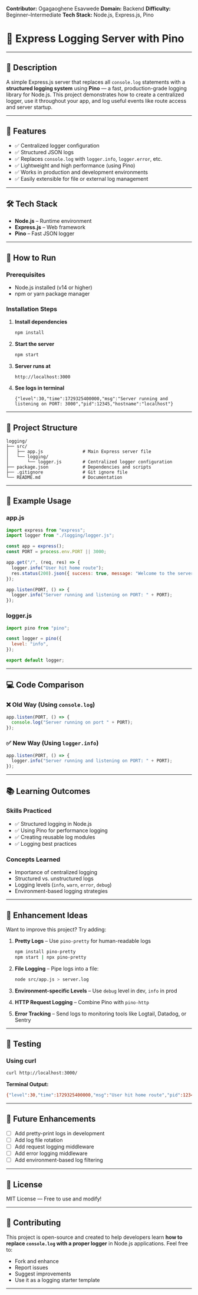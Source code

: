 **Contributor:** Ogagaoghene Esavwede
**Domain:** Backend
**Difficulty:** Beginner–Intermediate
**Tech Stack:** Node.js, Express.js, Pino

# 🚀 Express Logging Server with Pino

---

## 📝 Description

A simple Express.js server that replaces all `console.log` statements with a **structured logging system** using **Pino** — a fast, production-grade logging library for Node.js.
This project demonstrates how to create a centralized logger, use it throughout your app, and log useful events like route access and server startup.

---

## 🎯 Features

- ✅ Centralized logger configuration
- ✅ Structured JSON logs
- ✅ Replaces `console.log` with `logger.info`, `logger.error`, etc.
- ✅ Lightweight and high performance (using Pino)
- ✅ Works in production and development environments
- ✅ Easily extensible for file or external log management

---

## 🛠️ Tech Stack

- **Node.js** – Runtime environment
- **Express.js** – Web framework
- **Pino** – Fast JSON logger

---

## 🚀 How to Run

### Prerequisites

- Node.js installed (v14 or higher)
- npm or yarn package manager

### Installation Steps

1. **Install dependencies**

   ```bash
   npm install
   ```

2. **Start the server**

   ```bash
   npm start
   ```

3. **Server runs at**

   ```
   http://localhost:3000
   ```

4. **See logs in terminal**

   ```
   {"level":30,"time":1729325400000,"msg":"Server running and listening on PORT: 3000","pid":12345,"hostname":"localhost"}
   ```

---

## 📁 Project Structure

```
logging/
├── src/
│   ├── app.js               # Main Express server file
│   └── logging/
│       └── logger.js        # Centralized logger configuration
├── package.json             # Dependencies and scripts
├── .gitignore               # Git ignore file
└── README.md                # Documentation
```

---

## 📡 Example Usage

### app.js

```javascript
import express from "express";
import logger from "./logging/logger.js";

const app = express();
const PORT = process.env.PORT || 3000;

app.get("/", (req, res) => {
  logger.info("User hit home route");
  res.status(200).json({ success: true, message: "Welcome to the server" });
});

app.listen(PORT, () => {
  logger.info("Server running and listening on PORT: " + PORT);
});
```

### logger.js

```javascript
import pino from "pino";

const logger = pino({
  level: "info",
});

export default logger;
```

---

## 💻 Code Comparison

### ❌ Old Way (Using `console.log`)

```javascript
app.listen(PORT, () => {
  console.log("Server running on port " + PORT);
});
```

### ✅ New Way (Using `logger.info`)

```javascript
app.listen(PORT, () => {
  logger.info("Server running and listening on PORT: " + PORT);
});
```

---

## 📚 Learning Outcomes

### Skills Practiced

- ✅ Structured logging in Node.js
- ✅ Using Pino for performance logging
- ✅ Creating reusable log modules
- ✅ Logging best practices

### Concepts Learned

- Importance of centralized logging
- Structured vs. unstructured logs
- Logging levels (`info`, `warn`, `error`, `debug`)
- Environment-based logging strategies

---

## 🎨 Enhancement Ideas

Want to improve this project? Try adding:

1. **Pretty Logs** – Use `pino-pretty` for human-readable logs

   ```bash
   npm install pino-pretty
   npm start | npx pino-pretty
   ```

2. **File Logging** – Pipe logs into a file:

   ```bash
   node src/app.js > server.log
   ```

3. **Environment-specific Levels** – Use `debug` level in dev, `info` in prod
4. **HTTP Request Logging** – Combine Pino with `pino-http`
5. **Error Tracking** – Send logs to monitoring tools like Logtail, Datadog, or Sentry

---

## 🧪 Testing

### Using curl

```bash
curl http://localhost:3000/
```

**Terminal Output:**

```bash
{"level":30,"time":1729325400000,"msg":"User hit home route","pid":12345,"hostname":"localhost"}
```

---

## 🚀 Future Enhancements

- [ ] Add pretty-print logs in development
- [ ] Add log file rotation
- [ ] Add request logging middleware
- [ ] Add error logging middleware
- [ ] Add environment-based log filtering

---

## 📄 License

MIT License — Free to use and modify!

---

## 🤝 Contributing

This project is open-source and created to help developers learn **how to replace `console.log` with a proper logger** in Node.js applications.
Feel free to:

- Fork and enhance
- Report issues
- Suggest improvements
- Use it as a logging starter template

---
